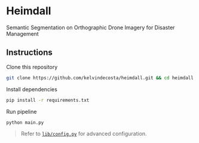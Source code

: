 # Heimdall

Semantic Segmentation on Orthographic Drone Imagery for Disaster Management

## Instructions

Clone this repository

```bash
git clone https://github.com/kelvindecosta/heimdall.git && cd heimdall
```

Install dependencies

```bash
pip install -r requirements.txt
```

Run pipeline

```bash
python main.py
```

> Refer to [`lib/config.py`](lib/config.py) for advanced configuration.
